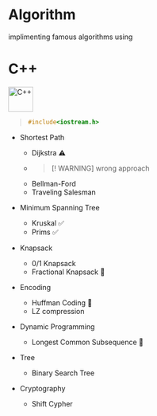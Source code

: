 # Algorithm

implimenting famous algorithms using 

# C++

<div align="left">
<img src="https://cdn.jsdelivr.net/gh/devicons/devicon@latest/icons/cplusplus/cplusplus-original.svg" height="50px" alt="C++" />
          
</div>



> ``` c++
> #include<iostream.h>
> ```


- Shortest Path
  - Dijkstra :warning:
  - > [! WARNING] 
    > wrong approach 
  - Bellman-Ford
  - Traveling Salesman

- Minimum Spanning Tree
  - Kruskal :white_check_mark:
  - Prims   :white_check_mark:

- Knapsack
  - 0/1 Knapsack
  - Fractional Knapsack  :construction:

- Encoding 
  - Huffman Coding :construction:
  - LZ compression 

- Dynamic Programming
  - Longest Common Subsequence :construction:



- Tree
  - Binary Search Tree


- Cryptography 
  - Shift Cypher










<!--


___
- Binary Tree
- Tree Travarsal
- Expression Tree
- Insert / Delete in Binary Search Tree
- Duplicate Data Removal 
- Kruskal 
- Prims 
- Dijkstra
___
-->
